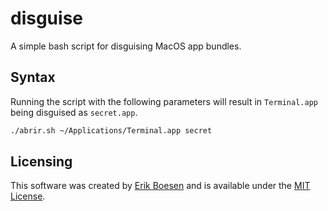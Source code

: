 # disguise
A simple bash script for disguising MacOS app bundles.

## Syntax
Running the script with the following parameters will result in `Terminal.app` being disguised as `secret.app`.
```sh
./abrir.sh ~/Applications/Terminal.app secret
```

## Licensing
This software was created by [Erik Boesen](https://github.com/ErikBoesen) and is available under the [MIT License](LICENSE).
